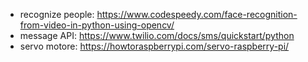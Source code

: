 - recognize people: https://www.codespeedy.com/face-recognition-from-video-in-python-using-opencv/
- message API: https://www.twilio.com/docs/sms/quickstart/python
- servo motore: https://howtoraspberrypi.com/servo-raspberry-pi/
